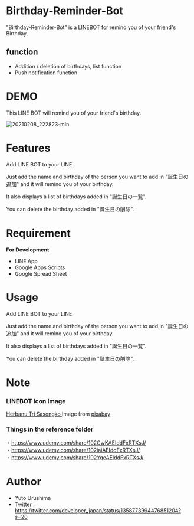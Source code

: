 # Birthday-Reminder-Bot

"Birthday-Reminder-Bot" is a LINEBOT for remind you of your friend's Birthday.

## function
- Addition / deletion of birthdays, list function
- Push notification function

# DEMO

This LINE BOT will remind you of your friend's birthday.

![20210208_222823-min](https://user-images.githubusercontent.com/56684832/129435543-67d1e23c-57b5-4be9-a3ab-7a4896f045e6.gif)

# Features

Add LINE BOT to your LINE.

Just add the name and birthday of the person you want to add in "誕生日の追加" and it will remind you of your birthday.

It also displays a list of birthdays added in "誕生日の一覧".

You can delete the birthday added in "誕生日の削除".

# Requirement

**For Development**
- LINE App
- Google Apps Scripts
- Google Spread Sheet

# Usage

Add LINE BOT to your LINE.

Just add the name and birthday of the person you want to add in "誕生日の追加" and it will remind you of your birthday.

It also displays a list of birthdays added in "誕生日の一覧".

You can delete the birthday added in "誕生日の削除".

# Note

### LINEBOT Icon Image
<a href="https://pixabay.com/ja/users/herbanu-2323111/?utm_source=link-attribution&amp;utm_medium=referral&amp;utm_campaign=image&amp;utm_content=3148707"> Herbanu Tri Sasongko </a> Image from <a href = "https://pixabay.com/ja/?utm_source=link-attribution&amp;utm_medium=referral&amp;utm_campaign=image&amp;utm_content=3148707"> pixabay </a>

### Things in the reference folder
・https://www.udemy.com/share/102GwKAEIddFxRTXsJ/  
・https://www.udemy.com/share/102iaiAEIddFxRTXsJ/  
・https://www.udemy.com/share/102YqeAEIddFxRTXsJ/

# Author

* Yuto Urushima
* Twitter : https://twitter.com/developer_japan/status/1358773994476851204?s=20
